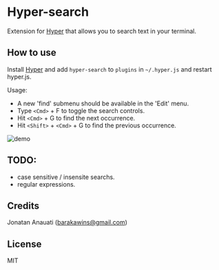 
# Hyper-search

Extension for [Hyper](https://hyper.is) that allows you to search text in your terminal.

## How to use

Install [Hyper](https://hyper.is) and add `hyper-search`
to `plugins` in `~/.hyper.js` and restart hyper.js.

Usage:
 - A new 'find' submenu should be available in the 'Edit' menu.
 - Type ```<Cmd>``` + F to toggle the search controls.
 - Hit ```<Cmd>``` + G to find the next occurrence.
 - Hit ```<Shift>``` + ```<Cmd>``` + G to find the previous occurrence.

![demo](https://media.giphy.com/media/xUA7aXl1VWN460yCju/giphy.gif)


## TODO:
- case sensitive / insensite searchs.
- regular expressions.

## Credits
Jonatan Anauati (barakawins@gmail.com)

## License

MIT
